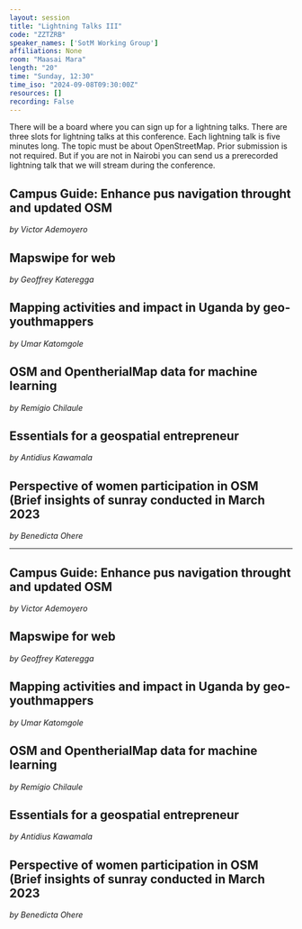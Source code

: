 ```yaml
---
layout: session
title: "Lightning Talks III"
code: "ZZTZRB"
speaker_names: ['SotM Working Group']
affiliations: None
room: "Maasai Mara"
length: "20"
time: "Sunday, 12:30"
time_iso: "2024-09-08T09:30:00Z"
resources: []
recording: False
---
```


There will be a board where you can sign up for a lightning talks. There are three slots for lightning talks at this conference. Each lightning talk is five minutes long. The topic must be about OpenStreetMap. Prior submission is not required. But if you are not in Nairobi you can send us a prerecorded lightning talk that we will stream during the conference.
## Campus Guide: Enhance pus navigation throught and updated OSM
_by Victor Ademoyero_

## Mapswipe for web
_by Geoffrey Kateregga_

## Mapping activities and impact in Uganda by geo-youthmappers
_by Umar Katomgole_

## OSM and OpentherialMap data for machine learning
_by Remígio Chilaule_

## Essentials for a geospatial entrepreneur
_by Antidius Kawamala_

## Perspective of women participation in OSM (Brief insights of sunray conducted in March 2023
_by Benedicta Ohere_

<hr>

## Campus Guide: Enhance pus navigation throught and updated OSM
_by Victor Ademoyero_

## Mapswipe for web
_by Geoffrey Kateregga_

## Mapping activities and impact in Uganda by geo-youthmappers
_by Umar Katomgole_

## OSM and OpentherialMap data for machine learning
_by Remígio Chilaule_

## Essentials for a geospatial entrepreneur
_by Antidius Kawamala_

## Perspective of women participation in OSM (Brief insights of sunray conducted in March 2023
_by Benedicta Ohere_

